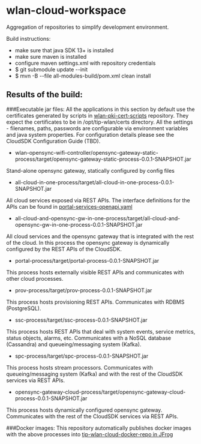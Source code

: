 # wlan-cloud-workspace
Aggregation of repositories to simplify development environment.

Build instructions:
* make sure that java SDK 13+ is installed
* make sure maven is installed
* configure maven settings.xml with repository credentials
* $ git submodule update --init
* $ mvn -B --file all-modules-build/pom.xml clean install

## Results of the build:
###Executable jar files:
All the applications in this section by default use the certificates generated by scripts in [wlan-pki-cert-scripts](https://github.com/Telecominfraproject/wlan-pki-cert-scripts) repository. They expect the certificates to be in /opt/tip-wlan/certs directory. All the settings - filenames, paths, passwords are configurable via environment variables and java system properties. For configuration details please see the CloudSDK  Configuration Guide (TBD).
  
* wlan-opensync-wifi-controller/opensync-gateway-static-process/target/opensync-gateway-static-process-0.0.1-SNAPSHOT.jar

> Stand-alone opensync gateway, statically configured by config files

* all-cloud-in-one-process/target/all-cloud-in-one-process-0.0.1-SNAPSHOT.jar

> 
All cloud services exposed via REST APIs. The interface definitions for the APIs can be found in [portal-services-openapi.yaml](https://github.com/Telecominfraproject/wlan-cloud-services/blob/master/portal-services/src/main/resources/portal-services-openapi.yaml)

* all-cloud-and-opensync-gw-in-one-process/target/all-cloud-and-opensync-gw-in-one-process-0.0.1-SNAPSHOT.jar

> 
All cloud services and the opensync gateway that is integrated with the rest of the cloud. In this process the opensync gateway is dynamically configured by the REST APIs of the CloudSDK.

* portal-process/target/portal-process-0.0.1-SNAPSHOT.jar

> 
This process hosts externally visible REST APIs and communicates with other cloud processes. 

* prov-process/target/prov-process-0.0.1-SNAPSHOT.jar

> 
This process hosts provisioning REST APIs. Communicates with RDBMS (PostgreSQL).  

* ssc-process/target/ssc-process-0.0.1-SNAPSHOT.jar

> 
This process hosts REST APIs that deal with system events, service metrics, status objects, alarms, etc. Communicates with a NoSQL database (Cassandra) and queueing/messaging system (Kafka).
 

* spc-process/target/spc-process-0.0.1-SNAPSHOT.jar

> 
This process hosts stream processors. Communicates with queueing/messaging system (Kafka) and with the rest of the CloudSDK services via REST APIs.

* opensync-gateway-cloud-process/target/opensync-gateway-cloud-process-0.0.1-SNAPSHOT.jar

> 
This process hosts dynamically configured opensync gateway. Communicates with the rest of the CloudSDK services via REST APIs.  

###Docker images:
This repository automatically publishes docker images with the above processes into [tip-wlan-cloud-docker-repo in JFrog](https://tip.jfrog.io/artifactory/tip-wlan-cloud-docker-repo/)
